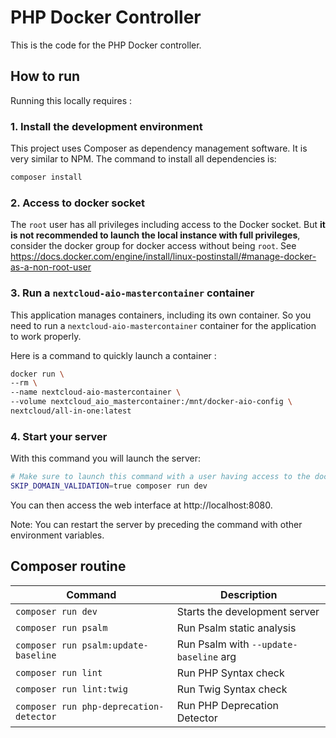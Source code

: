 # PHP Docker Controller

This is the code for the PHP Docker controller.

## How to run

Running this locally requires :

### 1. Install the development environment

This project uses Composer as dependency management software. It is very similar to NPM.
The command to install all dependencies is:

```bash
composer install
```

### 2. Access to docker socket

The `root` user has all privileges including access to the Docker socket. 
But **it is not recommended to launch the local instance with full privileges**, consider the docker group for docker access without being `root`.
See https://docs.docker.com/engine/install/linux-postinstall/#manage-docker-as-a-non-root-user

### 3. Run a `nextcloud-aio-mastercontainer` container

This application manages containers, including its own container.
So you need to run a `nextcloud-aio-mastercontainer` container for the application to work properly.

Here is a command to quickly launch a container :

```bash
docker run \
--rm \
--name nextcloud-aio-mastercontainer \
--volume nextcloud_aio_mastercontainer:/mnt/docker-aio-config \
nextcloud/all-in-one:latest
```

### 4. Start your server

With this command you will launch the server:

```bash
# Make sure to launch this command with a user having access to the docker socket.
SKIP_DOMAIN_VALIDATION=true composer run dev
```

You can then access the web interface at http://localhost:8080.

Note: You can restart the server by preceding the command with other environment variables.

## Composer routine

| Command                                 | Description                            |
|-----------------------------------------|----------------------------------------|
| `composer run dev`                      | Starts the development server          |
| `composer run psalm`                    | Run Psalm static analysis              |
| `composer run psalm:update-baseline`    | Run Psalm with `--update-baseline` arg |
| `composer run lint`                     | Run PHP Syntax check                   |
| `composer run lint:twig`                | Run Twig Syntax check                  |
| `composer run php-deprecation-detector` | Run PHP Deprecation Detector           |


